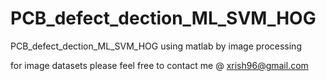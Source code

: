 # PCB_defect_dection_ML_SVM_HOG
PCB_defect_dection_ML_SVM_HOG using matlab by image processing



for image datasets please feel free to contact me
@  xrish96@gmail.com
